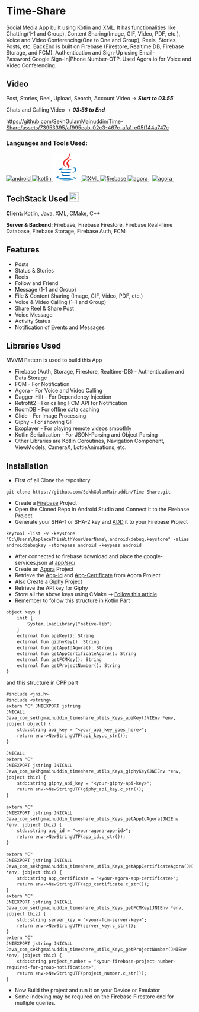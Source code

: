 # Time-Share

Social Media App built using Kotlin and XML. It has functionalities like Chatting(1-1 and Group), Content Sharing(Image, GIF, Video, PDF, etc.), Voice and Video Conferencing(One to One and Group), Reels, Stories, Posts, etc. BackEnd is built on Firebase (Firestore, Realtime DB, Firebase Storage, and FCM). Authentication and Sign-Up using Email-Password|Google Sign-In|Phone Number-OTP. Used Agora.io for Voice and Video Conferencing.

## Video
Post, Stories, Reel, Upload, Search, Account Video -> ***Start to 03:55***

Chats and Calling Video -> ***03:56 to End***

https://github.com/SekhGulamMainuddin/Time-Share/assets/73953395/af995eab-02c3-467c-afa1-e05f144a747c


  <h3 align="left">Languages and Tools Used:</h3>
<p> 
  <a href="https://developer.android.com" target="_blank" rel="noreferrer"> <img src="https://user-images.githubusercontent.com/73953395/221414435-71f899f1-d053-4ab6-b235-12e253b2bbd8.png" alt="android" width="75" height="75"/> </a>
  <a href="https://kotlinlang.org" target="_blank" rel="noreferrer"> <img src="https://www.vectorlogo.zone/logos/kotlinlang/kotlinlang-icon.svg" alt="kotlin" width="75" height="75"/> </a> 
  <a href="https://www.java.com" target="_blank" rel="noreferrer"> <img src="https://raw.githubusercontent.com/devicons/devicon/master/icons/java/java-original.svg" alt="java" width="75" height="75"/> </a>
  <a href="https://www.w3schools.com/xml/" target="_blank" rel="noreferrer"> <img src="https://cdn-icons-png.flaticon.com/128/136/136526.png" alt="XML" width="75" height="75"/> </a>
  <a href="https://firebase.google.com/" target="_blank" rel="noreferrer"> <img src="https://www.vectorlogo.zone/logos/firebase/firebase-icon.svg" alt="firebase" width="75" height="75"/> </a> 
  <a href="https://www.agora.io/en/" target="_blank" rel="noreferrer"> <img src="https://www.agora.io/en/wp-content/themes/agora-main/images/agora-logo.svg" alt="agora" width="100" height="60"/> </a> &nbsp; 
   <a href="https://www.agora.io/en/" target="_blank" rel="noreferrer"> <img src="https://www.obilityb2b.com/wp-content/uploads/2017/08/Giphy-icon.png" alt="agora" width="100" height="75"/> </a> &nbsp; 
</p>

## TechStack Used <img src="https://cdn-icons-png.flaticon.com/128/4997/4997543.png" width="25" height="25">

**Client:**  Kotlin, Java, XML, CMake, C++ 

**Server & Backend:**  Firebase, Firebase Firestore, Firebase Real-Time Database, Firebase Storage, Firebase Auth, FCM

## Features
- Posts
- Status & Stories
- Reels
- Follow and Friend
- Message (1-1 and Group)
- File & Content Sharing (Image, GIF, Video, PDF, etc.)
- Voice & Video Calling (1-1 and Group)
- Share Reel & Share Post
- Voice Message
- Activity Status
- Notification of Events and Messages

## Libraries Used
MVVM Pattern is used to build this App
- Firebase (Auth, Storage, Firestore, Realtime-DB) - Authentication and Data Storage
- FCM - For Notification
- Agora - For Voice and Video Calling
- Dagger-Hilt - For Dependency Injection
- Retrofit2 - For calling FCM API for Notification
- RoomDB - For offline data caching
- Glide - For Image Processing
- Giphy - For showing GIF
- Exoplayer - For playing remote videos smoothly
- Kotlin Serialization - For JSON-Parsing and Object Parsing
- Other Libraries are Kotlin Coroutines, Navigation Component, ViewModels, CameraX, LottieAnimations, etc.

## Installation
 - First of all Clone the repository
```
git clone https://github.com/SekhGulamMainuddin/Time-Share.git
```
- Create a [Firebase](https://console.firebase.google.com/) Project
- Open the Cloned Repo in Android Studio and Connect it to the Firebase Project 
- Generate your SHA-1 or SHA-2 key and [ADD](https://stackoverflow.com/questions/39144629/how-to-add-sha-1-to-android-application) it to your Firebase Project
```
keytool -list -v -keystore "C:\Users\ReplaceThisWithYourUserName\.android\debug.keystore" -alias androiddebugkey -storepass android -keypass android
```
- After connected to firebase download and place the google-services.json at [app/src/](https://i.stack.imgur.com/BFmz5.png)
- Create an [Agora](https://console.agora.io/) Project 
- Retrieve the [App-Id](https://service.cocos.com/document/en/agora/agora-param.jpg) and [App-Certificate](https://web-cdn.agora.io/docs-files/1637660100222) from Agora Project
- Also Create a [Giphy](https://developers.giphy.com/) Project
- Retrieve the API key for Giphy
- Store all the above keys using CMake -> [Follow this article](https://www.codementor.io/blog/kotlin-apikeys-7o0g54qk5b)
- Remember to follow this structure in Kotlin Part 
```
object Keys {
    init {
        System.loadLibrary("native-lib")
    }
    external fun apiKey(): String
    external fun giphyKey(): String
    external fun getAppIdAgora(): String
    external fun getAppCertificateAgora(): String
    external fun getFCMKey(): String
    external fun getProjectNumber(): String
}
```
and this structure in CPP part
```
#include <jni.h>
#include <string>
extern "C" JNIEXPORT jstring
JNICALL
Java_com_sekhgmainuddin_timeshare_utils_Keys_apiKey(JNIEnv *env, jobject object) {
    std::string api_key = "<your_api_key_goes_here>";
    return env->NewStringUTF(api_key.c_str());
}

JNICALL
extern "C"
JNIEXPORT jstring JNICALL
Java_com_sekhgmainuddin_timeshare_utils_Keys_giphyKey(JNIEnv *env, jobject thiz) {
    std::string giphy_api_key = "<your-giphy-api-key>";
    return env->NewStringUTF(giphy_api_key.c_str());
}

extern "C"
JNIEXPORT jstring JNICALL
Java_com_sekhgmainuddin_timeshare_utils_Keys_getAppIdAgora(JNIEnv *env, jobject thiz) {
    std::string app_id = "<your-agora-app-id>";
    return env->NewStringUTF(app_id.c_str());
}

extern "C"
JNIEXPORT jstring JNICALL
Java_com_sekhgmainuddin_timeshare_utils_Keys_getAppCertificateAgora(JNIEnv *env, jobject thiz) {
    std::string app_certificate = "<your-agora-app-certificate>";
    return env->NewStringUTF(app_certificate.c_str());
}
extern "C"
JNIEXPORT jstring JNICALL
Java_com_sekhgmainuddin_timeshare_utils_Keys_getFCMKey(JNIEnv *env, jobject thiz) {
    std::string server_key = "<your-fcm-server-key>";
    return env->NewStringUTF(server_key.c_str());
}
extern "C"
JNIEXPORT jstring JNICALL
Java_com_sekhgmainuddin_timeshare_utils_Keys_getProjectNumber(JNIEnv *env, jobject thiz) {
    std::string project_number = "<your-firebase-project-number-required-for-group-notification>";
    return env->NewStringUTF(project_number.c_str());
}
```
- Now Build the project and run it on your Device or Emulator
- Some indexing may be required on the Firebase Firestore end for multiple queries.












